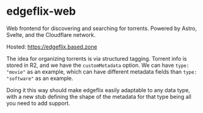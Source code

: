 # edgeflix-web

Web frontend for discovering and searching for torrents. Powered by Astro, Svelte, and the Cloudflare network.

Hosted: https://edgeflix.based.zone

The idea for organizing torrents is via structured tagging. Torrent info is stored in R2, and we have the `customMetadata` option. We can have `type: "movie"` as an example, which can have different metadata fields than `type: "software"` as an example.

Doing it this way should make edgeflix easily adaptable to any data type, with a new stub defining the shape of the metadata for that type being all you need to add support.



